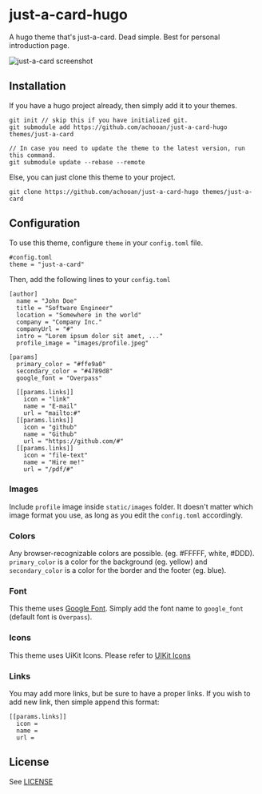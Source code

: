 # just-a-card-hugo
A hugo theme that's just-a-card. Dead simple. Best for personal introduction page.

![just-a-card screenshot](https://github.com/achooan/just-a-card-hugo/blob/master/images/screenshot.png)

## Installation
If you have a hugo project already, then simply add it to your themes.
```
git init // skip this if you have initialized git.
git submodule add https://github.com/achooan/just-a-card-hugo themes/just-a-card

// In case you need to update the theme to the latest version, run this command.
git submodule update --rebase --remote
```

Else, you can just clone this theme to your project.
```
git clone https://github.com/achooan/just-a-card-hugo themes/just-a-card
```

## Configuration
To use this theme, configure `theme` in your `config.toml` file.
```
#config.toml
theme = "just-a-card"
```
Then, add the following lines to your `config.toml`
```
[author]
  name = "John Doe"
  title = "Software Engineer"
  location = "Somewhere in the world"
  company = "Company Inc."
  companyUrl = "#"
  intro = "Lorem ipsum dolor sit amet, ..."
  profile_image = "images/profile.jpeg"

[params]
  primary_color = "#ffe9a0"
  secondary_color = "#4789d8"
  google_font = "Overpass"

  [[params.links]]
    icon = "link"
    name = "E-mail"
    url = "mailto:#"
  [[params.links]]
    icon = "github"
    name = "Github"
    url = "https://github.com/#"
  [[params.links]]
    icon = "file-text"
    name = "Hire me!"
    url = "/pdf/#"
```

### Images
Include `profile` image inside `static/images` folder. It doesn't matter which image format you use, as long as you edit the `config.toml` accordingly.

### Colors
Any browser-recognizable colors are possible. (eg. #FFFFF, white, #DDD). `primary_color` is a color for the background (eg. yellow) and `secondary_color` is a color for the border and the footer (eg. blue).

### Font
This theme uses [Google Font](https://fonts.google.com). Simply add the font name to `google_font` (default font is `Overpass`).

### Icons
This theme uses UiKit Icons. Please refer to [UIKit Icons](https://getuikit.com/docs/icon)

### Links
You may add more links, but be sure to have a proper links. If you wish to add new link, then simple append this format:
```
[[params.links]]
  icon = 
  name = 
  url = 
```

## License
See [LICENSE](https://github.com/achooan/just-a-card-hugo/blob/master/LICENSE)

